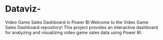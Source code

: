 # Dataviz-
Video Game Sales Dashboard in Power BI
    Welcome to the Video Game Sales Dashboard repository! This project provides an interactive dashboard for analyzing and visualizing video game sales data using Power BI.

